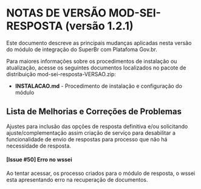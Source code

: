 # NOTAS DE VERSÃO MOD-SEI-RESPOSTA (versão 1.2.1)

Este documento descreve as principais mudanças aplicadas nesta versão do módulo de integração do SuperBr com Platafoma Gov.br.

Para maiores informações sobre os procedimentos de instalação ou atualização, acesse os seguintes documentos localizados no pacote de distribuição mod-sei-resposta-VERSAO.zip:

* **INSTALACAO.md** - Procedimento de instalação e configuração do módulo

## Lista de Melhorias e Correções de Problemas

Ajustes para inclusão das opções de resposta definitiva e/ou solicitando ajuste/complementação assim criação de serviço para desabilitar a funcionalidade de envio de respostas para processo que não há necessidade de resposta.

#### [Issue #50] Erro no wssei

Ao tentar acessar, os processo criados para o módulo de resposta, o wssei esta apresentando erro na recuperação de documentos.